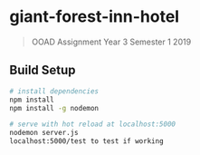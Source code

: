 # giant-forest-inn-hotel

> OOAD Assignment Year 3 Semester 1 2019

## Build Setup

``` bash
# install dependencies
npm install
npm install -g nodemon

# serve with hot reload at localhost:5000
nodemon server.js
localhost:5000/test to test if working
